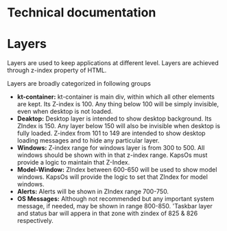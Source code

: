 # Technical documentation #

# Layers #
Layers are used to keep applications at different level. Layers are achieved through z-index property of HTML.

Layers are broadly categorized in following groups


- **kt-container:** kt-container is main div, within which all other elements are kept. Its Z-index is 100. Any thing below 100 will be simply invisible, even when desktop is not loaded.
- **Deaktop:** Desktop layer is intended to show desktop background. Its ZIndex is 150. Any layer below 150 will also be invisible when desktop is fully loaded. Z-index from 101 to 149 are intended to show desktop loading messages and to hide any particular layer.
- **Windows:** Z-index range for windows layer is from 300 to 500. All windows should be shown with in that z-index range. KapsOs must provide a logic to maintain that Z-Index.
- **Model-Window:** ZIndex between 600-650 will be used to show model windows. KapsOs will provide the logic to set that ZIndex for model windows.
- **Alerts:** Alerts will be shown in ZIndex range 700-750.
- **OS Messages:** Although not recommended but any important system message, if needed, may be shown in range 800-850. 'Taskbar layer and status bar will appera in that zone with zindex of 825 & 826 respectively.
